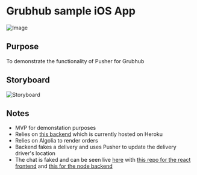 # Grubhub sample iOS App
![Image](RiderClient/Resources/Assets.xcassets/ezgif-1-da0df3e6faf9.gif)
## Purpose
To demonstrate the functionality of Pusher for Grubhub

## Storyboard
![Storyboard](RiderClient/Resources/Assets.xcassets/Main_storyboard_—_Edited.png)

## Notes
- MVP for demonstation purposes
- Relies on [this backend](https://github.com/zasmail/grubhub_backend) which is currently hosted on Heroku
- Relies on Algolia to render orders
- Backend fakes a delivery and uses Pusher to update the delivery driver's location
- The chat is faked and can be seen live [here](https://mysterious-woodland-40384.herokuapp.com/) with [this repo for the react frontend](https://github.com/zasmail/grubhub_chat) and [this for the node backend](https://github.com/zasmail/grubhub_chat_server)

